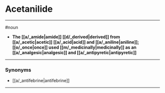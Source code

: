 # Acetanilide
---
#noun
- **The [[a/_amide|amide]] [[d/_derived|derived]] from [[a/_acetic|acetic]] [[a/_acid|acid]] and [[a/_aniline|aniline]]; [[o/_once|once]] used [[m/_medicinally|medicinally]] as an [[a/_analgesic|analgesic]] and [[a/_antipyretic|antipyretic]]**
---
### Synonyms
- [[a/_antifebrine|antifebrine]]
---
